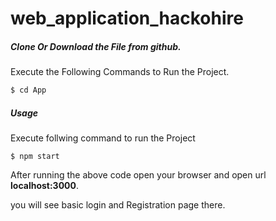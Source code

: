 # web_application_hackohire

##### Clone Or Download the File from github.

Execute the Following Commands to Run the Project.
```sh
$ cd App
```

##### Usage
Execute follwing command to run the Project
```
$ npm start
```

After running the above code open your browser and open url **localhost:3000**.

you will see basic login and Registration page there.
